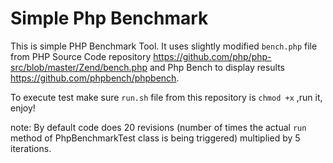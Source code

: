 # Simple Php Benchmark

This is simple PHP Benchmark Tool. It uses slightly modified `bench.php` file  from PHP Source Code repository https://github.com/php/php-src/blob/master/Zend/bench.php and Php Bench to display results https://github.com/phpbench/phpbench.

To execute test make sure `run.sh` file from this repository is `chmod +x` ,run it, enjoy!

note: By default code does 20 revisions (number of times the actual `run` method of PhpBenchmarkTest class is being triggered) multiplied by 5 iterations.